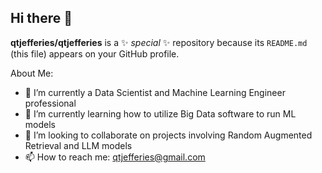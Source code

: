 ## Hi there 👋


**qtjefferies/qtjefferies** is a ✨ _special_ ✨ repository because its `README.md` (this file) appears on your GitHub profile.

About Me:

- 🔭 I’m currently a Data Scientist and Machine Learning Engineer professional 
- 🌱 I’m currently learning how to utilize Big Data software to run ML models 
- 👯 I’m looking to collaborate on projects involving Random Augmented Retrieval and LLM models
- 📫 How to reach me: qtjefferies@gmail.com 

